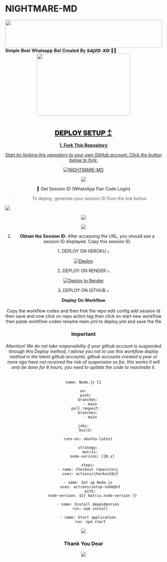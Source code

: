 # NIGHTMARE-MD

<img src="https://i.imgur.com/dBaSKWF.gif" height="90" width="100%">
𝐒𝐢𝐦𝐩𝐥𝐞 𝐁𝐞𝐬𝐭 𝐖𝐡𝐚𝐭𝐬𝐚𝐩𝐩 𝐁𝐨𝐭 𝐂𝐫𝐞𝐚𝐭𝐞𝐝 𝐁𝐲 𝙎𝘼𝙅𝙄𝘿-𝙓𝘿 🌝💚
<div class = "repo" align = "center">
 
<a href = "#">
<img src = "https://files.catbox.moe/bqs70b.jpg"  width="300" height="200">
</img>
 <p align="center">
  <a href="#"><img src="http://readme-typing-svg.herokuapp.com?color=ff00ab&center=true&vCenter=true&multiline=false&lines=NIGHTMARE-MD+MD+WHATSAPP+BOT+MD" alt="">
   
## 𝐃𝐄𝐏𝐋𝐎𝐘 𝐒𝐄𝐓𝐔𝐏 ↕️

**1. Fork This Repository**

*_Start by forking this repository to your own GitHub account. Click the button below to fork:_*

  <a href="https://github.com/SAJID-XD-1/NIGHTMARE-MD/fork"><img title="NIGHTMARE-MD" src="https://img.shields.io/badge/FORK-NIGHTMARE-MDh?color=darkblue&style=for-the-badge&logo=stackshare"></a>

<a><img src='https://i.postimg.cc/yNyhZwST/IMG-20250630-WA0157.jpg'/>

🔑 Get Session ID (WhatsApp Pair Code Login)

> To deploy, generate your session ID from the link below:
<p align="left">
  <a href="https://nightmare-session-01e49a91a966.herokuapp.com/">
    <img src="https://img.shields.io/badge/%F0%9F%9A%80%20GET%20PAIR%20CODE%20WEB-ffcc00?style=for-the-badge"/>
  </a>
</p>
<a><img src='https://i.imgur.com/LyHic3i.gif'/>


<a><img src='https://i.imgur.com/LyHic3i.gif'/>

2. **Obtain the Session ID**: After accessing the URL, you should see a session ID displayed. Copy this session ID.


   
  1..DEPLOY ON HEROKU ⤵️
  
[![Deploy](https://www.herokucdn.com/deploy/button.svg)](https://dashboard.heroku.com/new?template=https%3A%2F%2Fgithub.com%2FSAJID-XD-1%2FNIGHTMARE-MD) 
   
   
  2..DEPLOY ON RENDER ⤵️

[![Deploy to Render](https://render.com/images/deploy-to-render-button.svg)](https://render.com/deploy?repo=https://github.com/kingmalvin/LITE-MD.git)


   3..DEPLOY ON GITHUB ⤵️


</details>

<b><strong><summary align="center" style="color: Yello;">Deploy On Workflow</summary></strong></b>
<p style="text-align: center; font-size: 1.2em;">
 
<h8>Copy the workflow codes and then frok the repo edit config add session id then save and now click on repo action tag then click on start new workflow then paste workflow codes rename main.yml to deploy.yml and save the file</h8>
<h3 align-"center"> Important</h3>
<h6 align-"center">Attention! We do not take responsibility if your github account is suspended through this Deploy method, I advise you not to use this workflow deploy method in the latest github accounts, github accounts created a year or more ago have not received the risk of suspension so far, this works It will only be done for 6 hours, you need to update the code to reactivate it.</h6>

```
name: Node.js CI

on:
  push:
    branches:
      - main
  pull_request:
    branches:
      - main

jobs:
  build:

    runs-on: ubuntu-latest

    strategy:
      matrix:
        node-version: [20.x]

    steps:
    - name: Checkout repository
      uses: actions/checkout@v3

    - name: Set up Node.js
      uses: actions/setup-node@v3
      with:
        node-version: ${{ matrix.node-version }}

    - name: Install dependencies
      run: npm install

    - name: Start application
      run: npm start
```
<a><img src='https://i.imgur.com/LyHic3i.gif'/>

### Thank You Dear

<a><img src='https://i.imgur.com/LyHic3i.gif'/>
